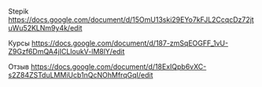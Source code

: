 Stepik 
https://docs.google.com/document/d/15OmU13ski29EYo7kFJL2CcqcDz72jtuWu52KLNm9y4k/edit
 
Курсы 
https://docs.google.com/document/d/187-zmSqEOGFF_1vU-Z9Gzf6DmQA4jICLloukV-lM8lY/edit

Отзыв 
https://docs.google.com/document/d/18ExIQpb6vXC-s2Z84ZSTduLMMiUcb1nQcNOhMfrqGqI/edit
